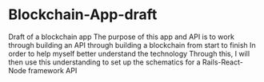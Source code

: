 # Blockchain-App-draft
Draft of a blockchain app
The purpose of this app and API is to work through building an API through building a blockchain from start to finish 
In order to help myself better understand the technology
Through this, I will then use this understanding to set up the schematics for a Rails-React-Node framework API

